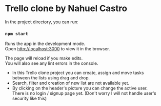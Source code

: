 # Trello clone by Nahuel Castro

In the project directory, you can run:

### `npm start`

Runs the app in the development mode.\
Open [http://localhost:3000](http://localhost:3000) to view it in the browser.

The page will reload if you make edits.\
You will also see any lint errors in the console.

* In this Trello clone project you can create, assign and move tasks between the lists using drag and drop.
* Search, filter and creation of new list are not available yet.
* By clicking on the header's picture you can change the active user. There is no login / signup page yet. (Don't worry I will not handle user's security like this)
